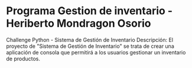# Programa Gestion de inventario - Heriberto Mondragon Osorio
Challenge Python - Sistema de Gestión de Inventario Descripción: El proyecto de "Sistema de Gestión de Inventario" se trata de crear una aplicación de consola que permitirá a los usuarios gestionar un inventario de productos.
